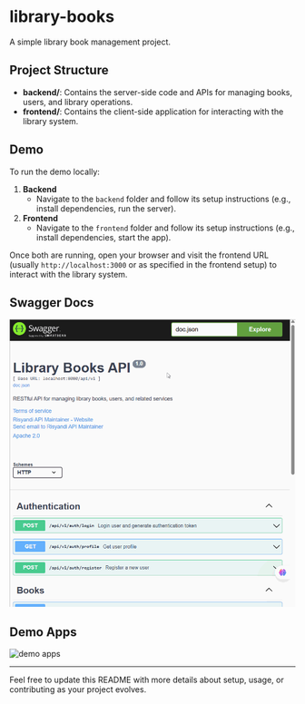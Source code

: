 # library-books

A simple library book management project.

## Project Structure

- **backend/**: Contains the server-side code and APIs for managing books, users, and library operations.
- **frontend/**: Contains the client-side application for interacting with the library system.

## Demo

To run the demo locally:

1. **Backend**
   - Navigate to the `backend` folder and follow its setup instructions (e.g., install dependencies, run the server).
2. **Frontend**
   - Navigate to the `frontend` folder and follow its setup instructions (e.g., install dependencies, start the app).

Once both are running, open your browser and visit the frontend URL (usually `http://localhost:3000` or as specified in the frontend setup) to interact with the library system.

## Swagger Docs

![swagger docs](./docs/library-books-swagger.gif)  

## Demo Apps

![demo apps](./docs/library-books.gif)

---
Feel free to update this README with more details about setup, usage, or contributing as your project evolves.
